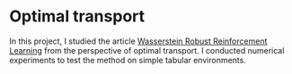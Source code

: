 # Optimal transport

In this project, I studied the article [Wasserstein Robust Reinforcement Learning](https://arxiv.org/abs/1907.13196) from the perspective of optimal transport. I conducted numerical experiments to test the method on simple tabular environments.
